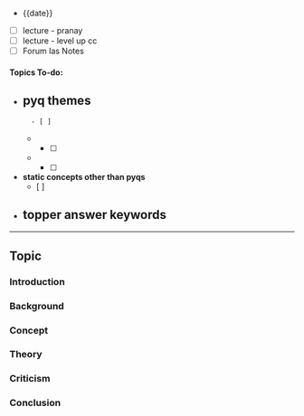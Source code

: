 * {{date}}

- [ ] lecture - pranay
- [ ] lecture - level up cc
- [ ] Forum Ias Notes
#### Topics To-do: 
- **pyq themes**
	- 
		- [ ] 
	- 
		- [ ] 
	-  
		- [ ] 
- **static concepts other than pyqs**
	- [ ] 
- **topper answer keywords**
	- 

---
## Topic 

### Introduction

### Background

### Concept 

### Theory 

### Criticism
### Conclusion

